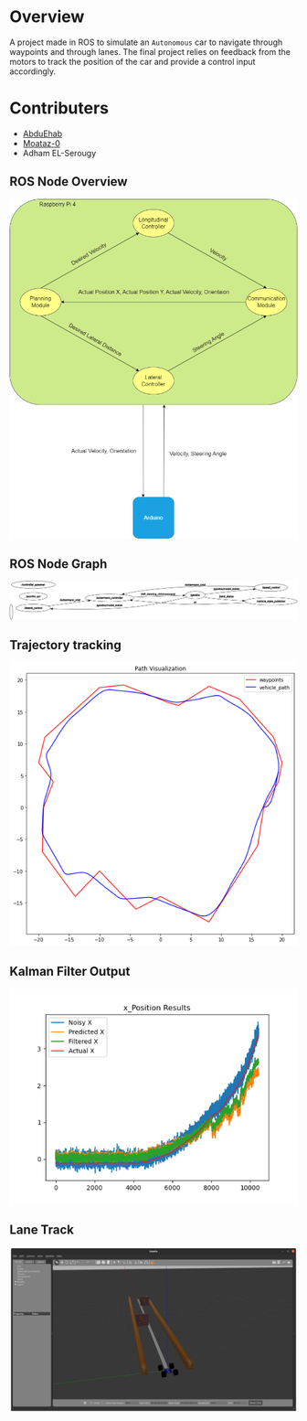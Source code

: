 # Overview

A project made in ROS to simulate an `Autonomous` car to navigate through waypoints and through lanes. The final project relies on feedback from the motors to track the position of the car and provide a control input accordingly.

# Contributers

- [AbduEhab](https://github.com/AbduEhab)
- [Moataz-0](https://github.com/Moataz-0)
- Adham EL-Serougy

## ROS Node Overview
![Arch](https://github.com/AbduEhab/Autonomous-Car-ROS-Gazebo/blob/main/src/node_arch.png)

## ROS Node Graph
![graph](https://github.com/AbduEhab/Autonomous-Car-ROS-Gazebo/blob/main/src/rosgraph_MS_3.png)

## Trajectory tracking
![Traj](https://github.com/AbduEhab/Autonomous-Car-ROS-Gazebo/blob/main/src/trajectories.png)

## Kalman Filter Output
![Filter](https://github.com/AbduEhab/Autonomous-Car-ROS-Gazebo/blob/main/src/Kalman_Filter.png)

## Lane Track
![Lanes](https://github.com/AbduEhab/Autonomous-Car-ROS-Gazebo/blob/main/src/gazebo_world.png)
